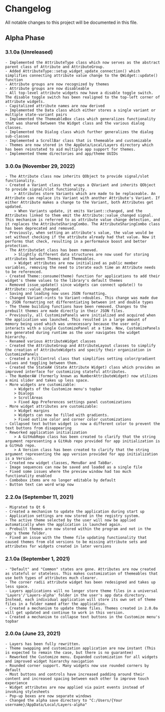 # Changelog
All notable changes to this project will be documented in this file.

## Alpha Phase

### 3.1.0a (Unreleased)
    - Implemented the AttributeType class which now serves as the abstract parent class of Attribute and AttributeGroup.
    - Added AttributeType::setup_widget_update_connection() which simplifies connecting attribute value change to the QWidget::update() function
    - Attribute groups are now recognized by themes
    - Attribute groups are now disableable
    - All top-level attribute widgets now have a disable toggle switch. The disable toggle switch has been realigned to the top-left corner of attribute widgets.
    - Capitalized attribute names are now derived
    - Implemented the Data class which either stores a single variant or multiple state-variant pairs
    - Implemented the ThemeableBox class which generalizes functionality that was shared between the Widget class and the various dialog classes.
    - Implemented the Dialog class which further generalizes the dialog sub-classes
    - Implemented a ScrollBar class that is themeable and customizable
    - Themes are now stored in the AppData/Local/Layers directory which has been reinstated to aid multiple app support for themes.
    - Implemented theme directories and app/theme UUIDs

### 3.0.0a (November 29, 2022)
    - The Attribute class now inherits QObject to provide signal/slot functionality.
    - Created a Variant class that wraps a QVariant and inherits QObject to provide signal/slot functionality.
        > Attributes store Variants which are made to be replaceable. An Attribute can replace its Variant with another Attribute's Variant. If either Attribute makes a change to the Variant, both Attributes get updated.
        > When Variants update, it emits Variant::changed, and the Attributes linked to them emit the Attribute::value_changed signal. This mechanism is referred to as attribute value change detection, and it replaces the AttributeSharingCombo. The AttributeSharingCombo class has been deprecated and removed.
    - Previously, when setting an attribute's value, the value would be set without checking if the attribute already had that value. Now it performs that check, resulting in a performance boost and better protection.
    - The AttributeSet class has been removed.
        > Slightly different data structures are now used for storing attributes between Themes and Themeables.
        > Widget attributes are now initialized as public member variables, removing the need to iterate each time an Attribute needs to be referenced.
    - Created Theme::consume(theme) function for applications to add their widget's theme values to the library's default themes
    - Removed issue_update() since widgets can connect update() to Attribute::value_changed.
    - Saving and loading now uses JSON formatting.
    - Changed Variant->ints to Variant->doubles. This change was made due to JSON formatting not differentiating between int and double types
    - The theme building functions have been removed. Changes to the prebuilt themes are made directly in their JSON files.
    - Previously, all CustomizePanels were initialized and acquired when the application was launched. This resulted in a large amount of memory being used which was unnecessary because the user only interacts with a single CustomizePanel at a time. Now, CustomizePanels are generated during runtime as the user navigates the widget hierarchy.
    - Renamed various AttributeWidget classes
    - Created the AttributeGroup and AttributeLayout classes to simplify the creation of AttributeWidgets and specify their organization in CustomizePanels
    - Created a FillControl class that simplifies setting color/gradient values and toggling between them.
    - Created the StateAW (State Attribute Widget) class which provides an improved interface for customizing stateful attributes.
    - The NumberAW (formerly known as NumberAttributeWidget) now utilizes a mini slider and takes up less space.
    - More widgets are customizable:
        > Widgets of the Customize menu's topbar
        > Dialogs
        > ScrollAreas
        > Fixed App Preferences settings panel customizations
    - More widget attributes are customizable:
        > Widget margins
        > Widgets can now be filled with gradients.
        > Fixed outline color and corner color customizations
    - Collapsed text button widget is now a different color to prevent the text buttons from disappearing 
    - Reworked application initialization
        > A GitHubRepo class has been created to clarify that the string argument representing a GitHub repo provided for app initialization is a GitHub repo.
        > A Version class has been created to clarify that the string argument representing the app version provided for app initialization is a Version.
    - Created new widget classes, MenuBar and TabBar.
    - Image sequences can now be saved and loaded as a single file
    - Fixed some issues where the preview window had too much functionality enabled
    - Combobox items are no longer editable by default
    - Button text can word wrap now

### 2.2.0a (September 11, 2021)
    - Migrated to Qt 6
    - Created a mechanism to update the application during start up
    - Application settings are now stored in the registry system.
    - The active theme selected by the user will now be applied automatically when the application is launched again.
    - Prebuilt themes are now stored within the program and not in the app's theme folder.
    - Fixed an issue with the theme file updating functionality that caused themes from old versions to be missing attribute sets and attributes for widgets created in later versions

### 2.1.0a (September 1, 2021)
    - "Default" and "Common" states are gone. Attributes are now created as stateful or stateless. This makes customization of themeables that use both types of attributes much clearer.
    - The corner radii attribute widget has been redesigned and takes up less space.
    - Layers applications will no longer store theme files in a universal 'Layers'/'Layers-alpha' folder in the user's app data directory. Instead, each individual application will store its own set of theme files in a folder named after the application.
    - Created a mechanism to update theme files. Themes created in 2.0.0a will get updated and continue to work in this version.
    - Created a mechanism to collapse text buttons in the Customize menu's topbar

### 2.0.0a (June 23, 2021)
    - Layers has been fully rewritten.
    - Theme swapping and customization application are now instant (This is expected to remain the case, but there is no guarantee)
    - Reworked the Customize menu. Expanded customization for all widgets and improved widget hierarchy navigation
    - Rounded corner support. Many widgets now use rounded corners by default
    - Most buttons and controls have increased padding around their content and increased spacing between each other to improve touch experience
    - Widget attributes are now applied via paint events instead of invoking stylesheets
    - Pop-up boxes are now separate windows
    - Changed the alpha save directory to "C:/Users/{Your username}/AppData/Local/Layers-alpha" 